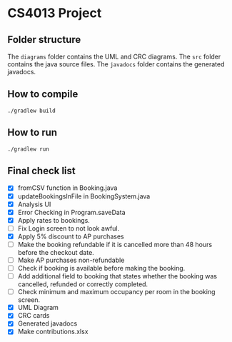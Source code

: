 # CS4013 Project

## Folder structure
The `diagrams` folder contains the UML and CRC diagrams.
The `src` folder contains the java source files.
The `javadocs` folder contains the generated javadocs.

## How to compile
```
./gradlew build
```

## How to run
```
./gradlew run
```

## Final check list
- [x] fromCSV function in Booking.java
- [x] updateBookingsInFile in BookingSystem.java
- [x] Analysis UI
- [x] Error Checking in Program.saveData
- [x] Apply rates to bookings.
- [ ] Fix Login screen to not look awful.
- [x] Apply 5% discount to AP purchases
- [ ] Make the booking refundable if it is cancelled more than 48 hours before the checkout date.
- [ ] Make AP purchases non-refundable
- [ ] Check if booking is available before making the booking.
- [ ] Add additional field to booking that states whether the booking was cancelled, refunded or correctly completed.
- [ ] Check minimum and maximum occupancy per room in the booking screen.
- [x] UML Diagram
- [x] CRC cards
- [x] Generated javadocs
- [x] Make contributions.xlsx
